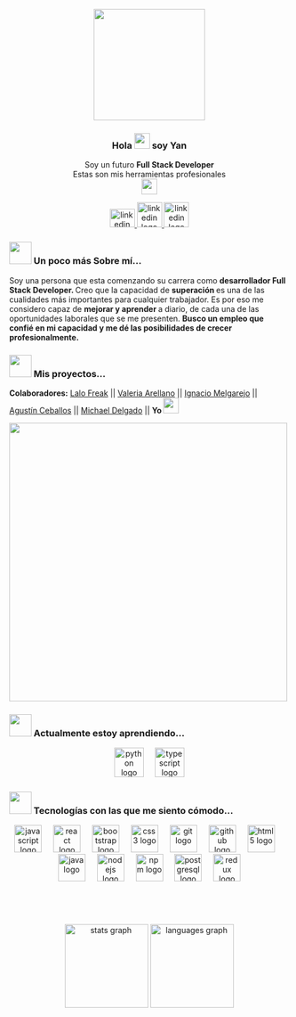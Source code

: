 <p align="center" width="300">
  <div align="center">
  <img height="200" src="https://i.pinimg.com/originals/cd/59/d6/cd59d626dc86397fe45080e6e9c7027d.gif"  />
</div>

###
  <h3 align="center">Hola <img width="28px" src="https://user-images.githubusercontent.com/89053178/215655745-434ee625-f6bb-47b2-87f5-3e8a0e4609b6.png"/> soy Yan</h3>

<p align="center"> Soy un futuro <strong> Full Stack Developer </strong> <br /> Estas son mis herramientas profesionales <br /> <img width="28px" src="https://user-images.githubusercontent.com/89053178/215655984-0f16248d-e085-4da7-8413-cb891b913870.png"/> </p>
<p align="center">
    <div align="center">
      <a href="https://www.linkedin.com/in/yan-franco-mieles-genez/" title="linkedin"> <img src="https://raw.githubusercontent.com/maurodesouza/profile-readme-generator/master/src/assets/icons/social/linkedin/default.svg" width="45" height="33" alt="linkedin logo"  /> </a>
      <a href="https://github.com/yan-franco/yan-franco/files/10835009/hoja.de.vida.Franco.pdf" title="linkedin"> <img src="https://github.com/yan-franco/yan-franco/assets/89053178/7d884938-3a7f-44d2-96cf-e1ec7010515e" width="45" height="45" alt="linkedin logo"  /> </a>
      <a href="https://yan-franco.vercel.app/" title="linkedin"> <img src="https://github.com/yan-franco/yan-franco/assets/89053178/a356281d-cba3-4ded-bb72-327e0ec5e932" width="45" height="45" alt="linkedin logo"  /> </a>
    </div>
  
</p>


### <img width="40px" src="https://user-images.githubusercontent.com/89053178/215656158-7632cd18-9862-4d49-9e41-715dd5b1b3a1.png"/> Un poco más Sobre mí...

<p>Soy una persona que esta comenzando su carrera como <strong> desarrollador Full Stack Developer. </strong>
Creo que la capacidad de <strong> superación </strong> es una de las cualidades más importantes para cualquier trabajador. Es por eso me considero capaz de <strong> mejorar y aprender </strong> a diario, de cada una de las oportunidades laborales que se me presenten.
<strong> Busco un empleo que confié en mi capacidad y me dé las posibilidades de crecer profesionalmente. </strong> </p>

### <img width="40px" src="https://user-images.githubusercontent.com/89053178/215807829-493b59a7-fd4d-4751-ba46-d0fe56d57230.png"/> Mis proyectos...

<strong>Colaboradores:</strong> <a href="https://github.com/LaloFreak">Lalo Freak</a> || <a href="https://github.com/ValeriaArellano0011">Valeria Arellano</a> || <a href="https://github.com/IgnacioMelgarejo">Ignacio Melgarejo</a> || <br/> <a href="https://github.com/Agustin197">Agustín Ceballos</a> || <a href="https://github.com/EstebanDelgado7">Michael Delgado</a> || <strong> Yo </strong> <img width="28px" src="https://user-images.githubusercontent.com/89053178/215813403-94e1338d-a831-4ac3-b821-294bf732c0bd.png"/>

<a href="https://tv.laruinarecords.cl/#/browser" title="La Ruina Tv">
  <img src="https://user-images.githubusercontent.com/89053178/215808883-94a1b331-4190-4cd9-81e2-374a356e2630.png" width="500"/>
</a>

### <img width="40px" src="https://user-images.githubusercontent.com/89053178/215656414-e0163eb2-2822-43a7-aea0-18d3752d4f89.png"/> Actualmente estoy aprendiendo...

<div align="center">
  <img src="https://cdn.jsdelivr.net/gh/devicons/devicon/icons/python/python-original.svg" height="53" alt="python logo"  />
  <img width="12" />
  <img src="https://cdn.jsdelivr.net/gh/devicons/devicon/icons/typescript/typescript-original.svg" height="53" alt="typescript logo"  />
</div>

###


### <img width="40px" src="https://user-images.githubusercontent.com/89053178/215656796-ee93fb75-c2ef-4801-8078-6a17fb839939.png"/> Tecnologías con las que me siento cómodo...

<div align="center">
  <img src="https://cdn.jsdelivr.net/gh/devicons/devicon/icons/javascript/javascript-original.svg" height="49" alt="javascript logo"  />
  <img width="13" />
  <img src="https://cdn.jsdelivr.net/gh/devicons/devicon/icons/react/react-original.svg" height="49" alt="react logo"  />
  <img width="13" />
  <img src="https://cdn.jsdelivr.net/gh/devicons/devicon/icons/bootstrap/bootstrap-original.svg" height="49" alt="bootstrap logo"  />
  <img width="13" />
  <img src="https://cdn.jsdelivr.net/gh/devicons/devicon/icons/css3/css3-original.svg" height="49" alt="css3 logo"  />
  <img width="13" />
  <img src="https://cdn.jsdelivr.net/gh/devicons/devicon/icons/git/git-original.svg" height="49" alt="git logo"  />
  <img width="13" />
  <img src="https://cdn.jsdelivr.net/gh/devicons/devicon/icons/github/github-original.svg" height="49" alt="github logo"  />
  <img width="13" />
  <img src="https://cdn.jsdelivr.net/gh/devicons/devicon/icons/html5/html5-original.svg" height="49" alt="html5 logo"  />
  <img width="13" />
  <img src="https://cdn.jsdelivr.net/gh/devicons/devicon/icons/java/java-original.svg" height="49" alt="java logo"  />
  <img width="13" />
  <img src="https://cdn.jsdelivr.net/gh/devicons/devicon/icons/nodejs/nodejs-original.svg" height="49" alt="nodejs logo"  />
  <img width="13" />
  <img src="https://cdn.jsdelivr.net/gh/devicons/devicon/icons/npm/npm-original-wordmark.svg" height="49" alt="npm logo"  />
  <img width="13" />
  <img src="https://cdn.jsdelivr.net/gh/devicons/devicon/icons/postgresql/postgresql-original.svg" height="49" alt="postgresql logo"  />
  <img width="13" />
  <img src="https://cdn.jsdelivr.net/gh/devicons/devicon/icons/redux/redux-original.svg" height="49" alt="redux logo"  />
</div>

###

<br>
<br>

<br clear="both">

<div align="center">
  <img src="https://github-readme-stats.vercel.app/api?username=yan-franco&hide_title=false&hide_rank=false&show_icons=true&include_all_commits=true&count_private=true&disable_animations=false&theme=dracula&locale=en&hide_border=false&order=1" height="150" alt="stats graph"  />
  <img src="https://github-readme-stats.vercel.app/api/top-langs?username=yan-franco&locale=es&hide_title=false&layout=compact&card_width=320&langs_count=5&theme=dracula&hide_border=false&order=2" height="150" alt="languages graph"  />
</div>


